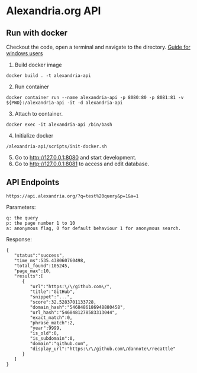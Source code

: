 # Alexandria.org API

## Run with docker
Checkout the code, open a terminal and navigate to the directory. [Guide for windows users](/doc/building-on-windows.md)
1. Build docker image
```
docker build . -t alexandria-api
```
2. Run container
```
docker container run --name alexandria-api -p 8080:80 -p 8081:81 -v ${PWD}:/alexandria-api -it -d alexandria-api
```
3. Attach to container.
```
docker exec -it alexandria-api /bin/bash
```
4. Initialize docker
```
/alexandria-api/scripts/init-docker.sh
```
5. Go to http://127.0.0.1:8080 and start development.
6. Go to http://127.0.0.1:8081 to access and edit database.

## API Endpoints
```
https://api.alexandria.org/?q=test%20query&p=1&a=1
```
Parameters:
```
q: the query
p: the page number 1 to 10
a: anonymous flag, 0 for default behaviour 1 for anonymous search.
```
Response:
```
{
   "status":"success",
   "time_ms":535.438060760498,
   "total_found":105245,
   "page_max":10,
   "results":[
      {
         "url":"https:\/\/github.com\/",
         "title":"GitHub",
         "snippet":"...",
         "score":32.5283701133728,
         "domain_hash":"5468486186948880458",
         "url_hash":"5468481278583313044",
         "exact_match":0,
         "phrase_match":2,
         "year":9999,
         "is_old":0,
         "is_subdomain":0,
         "domain":"github.com",
         "display_url":"https:\/\/github.com\/dannote\/recattle"
      }
   ]
}
```
